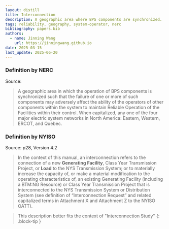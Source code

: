 ```yaml
---
layout: distill
title: Interconnection
description: A geographic area where BPS components are synchronized.
tags: reliability, geography, system-operator, nerc
bibliography: papers.bib
authors:
  - name: Jinning Wang
    url: https://jinningwang.github.io
date: 2025-03-15
last_update: 2025-06-20
---
```


### Definition by NERC

Source: <d-cite key="nerc2024glossary"></d-cite>

> A geographic area in which the operation of BPS components is synchronized such that the failure of one or more of such components may adversely affect the ability of the operators of other components within the system to maintain Reliable Operation of the Facilities within their control. When capitalized, any one of the four major electric system networks in North America: Eastern, Western, ERCOT, and Quebec.

### Definition by NYISO

Source: <d-cite key="nyiso2023tei"></d-cite> p28, Version 4.2

> In the context of this manual, an interconnection refers to the connection of a new **Generating Facility**, Class Year Transmission Project, or **Load** to the NYS Transmission System;
> or to materially increase the capacity of, or make a material modification to the operating characteristics of, an existing Generating Facility (including a BTM:NG Resource) or Class Year Transmission Project that is interconnected to the NYS Transmission System or Distribution System (see definition of “Interconnection Request” and related capitalized terms in Attachment X and Attachment Z to the NYISO OATT).

<!-- prettier-ignore-start -->
> This description better fits the context of "Interconnection Study"
{: .block-tip }
<!-- prettier-ignore-end -->
